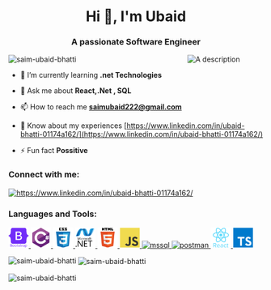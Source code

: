 <h1 align="center">Hi 👋, I'm Ubaid</h1>
<h3 align="center">A passionate Software Engineer</h3>
<img src="https://user-images.githubusercontent.com/55389276/140866485-8fb1c876-9a8f-4d6a-98dc-08c4981eaf70.gif" alt="A description" align="right" width="150">

<p align="left"> <img src="https://komarev.com/ghpvc/?username=saim-ubaid-bhatti&label=Profile%20views&color=0e75b6&style=flat" alt="saim-ubaid-bhatti" /> </p>

- 🌱 I’m currently learning **.net Technologies**

- 💬 Ask me about **React,.Net , SQL**

- 📫 How to reach me **saimubaid222@gmail.com**

- 📄 Know about my experiences [https://www.linkedin.com/in/ubaid-bhatti-01174a162/](https://www.linkedin.com/in/ubaid-bhatti-01174a162/)

- ⚡ Fun fact **Possitive**

<h3 align="left">Connect with me:</h3>
<p align="left">
<a href="https://linkedin.com/in/https://www.linkedin.com/in/ubaid-bhatti-01174a162/" target="blank"><img align="center" src="https://raw.githubusercontent.com/rahuldkjain/github-profile-readme-generator/master/src/images/icons/Social/linked-in-alt.svg" alt="https://www.linkedin.com/in/ubaid-bhatti-01174a162/" height="30" width="40" /></a>
</p>

<h3 align="left">Languages and Tools:</h3>
<p align="left"> <a href="https://getbootstrap.com" target="_blank" rel="noreferrer"> <img src="https://raw.githubusercontent.com/devicons/devicon/master/icons/bootstrap/bootstrap-plain-wordmark.svg" alt="bootstrap" width="40" height="40"/> </a> <a href="https://www.w3schools.com/cs/" target="_blank" rel="noreferrer"> <img src="https://raw.githubusercontent.com/devicons/devicon/master/icons/csharp/csharp-original.svg" alt="csharp" width="40" height="40"/> </a> <a href="https://www.w3schools.com/css/" target="_blank" rel="noreferrer"> <img src="https://raw.githubusercontent.com/devicons/devicon/master/icons/css3/css3-original-wordmark.svg" alt="css3" width="40" height="40"/> </a> <a href="https://dotnet.microsoft.com/" target="_blank" rel="noreferrer"> <img src="https://raw.githubusercontent.com/devicons/devicon/master/icons/dot-net/dot-net-original-wordmark.svg" alt="dotnet" width="40" height="40"/> </a> <a href="https://www.w3.org/html/" target="_blank" rel="noreferrer"> <img src="https://raw.githubusercontent.com/devicons/devicon/master/icons/html5/html5-original-wordmark.svg" alt="html5" width="40" height="40"/> </a> <a href="https://developer.mozilla.org/en-US/docs/Web/JavaScript" target="_blank" rel="noreferrer"> <img src="https://raw.githubusercontent.com/devicons/devicon/master/icons/javascript/javascript-original.svg" alt="javascript" width="40" height="40"/> </a> <a href="https://www.microsoft.com/en-us/sql-server" target="_blank" rel="noreferrer"> <img src="https://www.svgrepo.com/show/303229/microsoft-sql-server-logo.svg" alt="mssql" width="40" height="40"/> </a> <a href="https://postman.com" target="_blank" rel="noreferrer"> <img src="https://www.vectorlogo.zone/logos/getpostman/getpostman-icon.svg" alt="postman" width="40" height="40"/> </a> <a href="https://reactjs.org/" target="_blank" rel="noreferrer"> <img src="https://raw.githubusercontent.com/devicons/devicon/master/icons/react/react-original-wordmark.svg" alt="react" width="40" height="40"/> </a> <a href="https://www.typescriptlang.org/" target="_blank" rel="noreferrer"> <img src="https://raw.githubusercontent.com/devicons/devicon/master/icons/typescript/typescript-original.svg" alt="typescript" width="40" height="40"/> </a> </p>

<p><img align="left" src="https://github-readme-stats.vercel.app/api/top-langs?username=saim-ubaid-bhatti&show_icons=true&locale=en&layout=compact" alt="saim-ubaid-bhatti" /></p>

<p>&nbsp;<img align="center" src="https://github-readme-stats.vercel.app/api?username=saim-ubaid-bhatti&show_icons=true&locale=en" alt="saim-ubaid-bhatti" /></p>

<p><img align="center" src="https://github-readme-streak-stats.herokuapp.com/?user=saim-ubaid-bhatti&" alt="saim-ubaid-bhatti" /></p>
